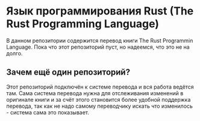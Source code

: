 # Язык программирования Rust (The Rust Programming Language)

В данном репозитории содержится перевод книги The Rust Programmin Language.
Пока что этот репозиторий пуст, но надеемся, что это не на долго.

## Зачем ещё один репозиторий?

Этот репозиторий подключён к системе перевода и вся работа ведётся там.
Сама система перевода нужна для отслеживания изменений в оригинале книги и
за счёт этого становится более удобной поддержка перевода, так как не надо
самому переводчику искать что изменилось - система сама это показывает.
